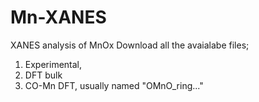 # Mn-XANES
XANES analysis of MnOx
Download all the avaialabe files;
1. Experimental,
2. DFT bulk
3. CO-Mn DFT, usually named "OMnO_ring..."

